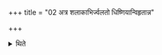 +++
title = "02 अत्र शलाकाभिर्ज्वलतो धिष्णियान्विहृतान्न"

+++

<details><summary>थिते</summary>

अत्र शलाकाभिर्ज्वलतो धिष्णियान्विहृतान्न व्याघारयेत् । उपरिष्टाद्व्याघारणम् २
</details>
